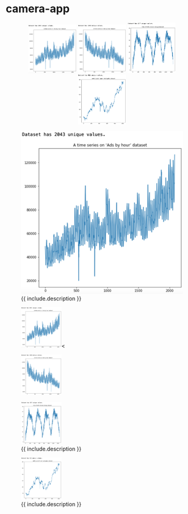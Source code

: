 # camera-app


<p align="middle">
 <img src="etc/input2.png" title="특정 User 예제" width="25%" height="auto" ></img>
 <img src="etc/input3.png" title="특정 User 예제" width="25%" height="auto" ></img>
 <img src="etc/input4.png" title="특정 User 예제" width="25%" height="auto" ></img>
 <img src="etc/input5.png" title="특정 User 예제" width="25%" height="auto" ></img>
</p>




<figure class="image">
  <img src="etc/input2.png" alt="{{ include.description }}">
  <figcaption>{{ include.description }}</figcaption>
</figure>


<figure class="image">
 <img src="etc/input2.png" title="특정 User 예제" width="25%" height="auto" ><</img>
</figure>
<figure class="image">
 <img src="etc/input3.png" title="특정 User 예제" width="25%" height="auto" ></img>
</figure>
<figure class="image">
 <img src="etc/input4.png" title="특정 User 예제" width="25%" height="auto" ></img>
 <figcaption>{{ include.description }}</figcaption>
</figure>
<figure class="image">
 <img src="etc/input5.png" title="특정 User 예제" width="25%" height="auto" ></img>
 <figcaption>{{ include.description }}</figcaption>
</figure>
